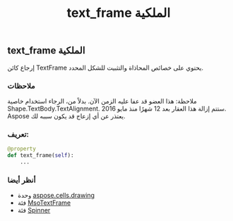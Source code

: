 ﻿---
title: text_frame الملكية
second_title: Aspose.Cells for Python via .NET API المراجع
description:
type: docs
weight: 1010
url: /ar/python-net/aspose.cells.drawing/spinner/text_frame/
is_root: false
---
##  text_frame الملكية

إرجاع كائن TextFrame يحتوي على خصائص المحاذاة والتثبيت للشكل المحدد.

###  ملاحظات

ملاحظة: هذا العضو قد عفا عليه الزمن الآن. بدلاً من،
 الرجاء استخدام خاصية Shape.TextBody.TextAlignment.
 ستتم إزالة هذا العقار بعد 12 شهرًا منذ مايو 2016.
Aspose يعتذر عن أي إزعاج قد يكون سببه لك.
###  تعريف:
```python
@property
def text_frame(self):
    ...
```

###  أنظر أيضا
* وحدة [aspose.cells.drawing](../../)
* فئة [MsoTextFrame](/cells/ar/python-net/aspose.cells.drawing/msotextframe)
* فئة [Spinner](/cells/ar/python-net/aspose.cells.drawing/spinner)
